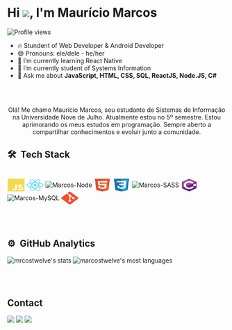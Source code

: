 <h1 align="left">Hi <img src="https://raw.githubusercontent.com/kaueMarques/kaueMarques/master/hi.gif" height="30px">, I'm Maurício Marcos</h1>
<p align="left"> <img src="https://komarev.com/ghpvc/?username=marcostwelve&color=yellow" alt="Profile views" /> </p>

- 🔥  Stundent of Web Developer & Android Developer
- 😄 Pronouns: ele/dele - he/her
- 🌱 I’m currently learning React Native
- 🔭 I’m currently student of Systems Information
- 💬 Ask me about **JavaScript, HTML, CSS, SQL, ReactJS, Node.JS, C#**



<br><br>

<div>
  <p align="center">
      Olá! Me chamo Maurício Marcos, sou estudante de Sistemas de Informação na Universidade Nove de Julho. Atualmente estou no 5º semestre.
      Estou aprimorando os meus estudos em programação. Sempre aberto a compartilhar conhecimentos e evoluir junto a comunidade.
  </p>
</div>

## 🛠 &nbsp;Tech Stack

<div style="display: inline_block"><br>
  <img align="center" alt="Marcos-Js" height="30" width="40" src="https://raw.githubusercontent.com/devicons/devicon/master/icons/javascript/javascript-plain.svg">
  <img align="center" alt="Marcos-React" height="30" width="40" src="https://raw.githubusercontent.com/devicons/devicon/master/icons/react/react-original.svg">
  <img align="center" alt="Marcos-Node" height="30" width="40" src="https://cdn.jsdelivr.net/gh/devicons/devicon/icons/nodejs/nodejs-original.svg">
  <img align="center" alt="Marcos-HTML" height="30" width="40" src="https://raw.githubusercontent.com/devicons/devicon/master/icons/html5/html5-original.svg">
  <img align="center" alt="Marcos-CSS" height="30" width="40" src="https://raw.githubusercontent.com/devicons/devicon/master/icons/css3/css3-original.svg">
  <img align="center" alt="Marcos-SASS" height="30" width="40" src="https://cdn.jsdelivr.net/gh/devicons/devicon/icons/sass/sass-original.svg">
  <img align="center" alt="Marcos-Csharp" height="30" width="40" src="https://raw.githubusercontent.com/devicons/devicon/master/icons/csharp/csharp-original.svg">
  <img align="center" alt="Marcos-MySQL" height="30" width="40" src="https://cdn.jsdelivr.net/gh/devicons/devicon/icons/mysql/mysql-original-wordmark.svg">
  <img align="center" alt="Marcos-MySQL" height="30" width="40" src="https://raw.githubusercontent.com/devicons/devicon/master/icons/git/git-plain.svg">
</div>

<br><br>


## ⚙️ &nbsp;GitHub Analytics

<div>
<img width="530em" src="https://github-readme-stats.vercel.app/api?username=marcostwelve&show_icons=true&theme=vision-friendly-dark" alt="mrcostwelve's stats"/>
<img width="530em" src="https://github-readme-stats.vercel.app/api/top-langs/?username=marcostwelve&layout=compact&theme=vision-friendly-dark" alt="marcostwelve's most languages"/>
</div>

<br><br>

## Contact

<div> 
 <a href="https://discord.com/channels/@Marcos%20Marcelino#8204" target="_blank"><img src="https://img.shields.io/badge/Discord-7289DA?style=for-the-badge&logo=discord&logoColor=white" target="_blank"></a> 
  <a href="https://www.linkedin.com/in/mauricio-marcelino-388a4323a/" target="_blank"><img src="https://img.shields.io/badge/-LinkedIn-%230077B5?style=for-the-badge&logo=linkedin&logoColor=white" target="_blank"></a> 
  <a href="https://codepen.io/Marcos-Twelve" target="_blank"><img src="https://img.shields.io/badge/Codepen-7289DA?style=for-the-badge&logo=codepen&logoColor=white" target="_blank"></a>
</div>


<!--
**marcostwelve/marcostwelve** is a ✨ _special_ ✨ repository because its `README.md` (this file) appears on your GitHub profile.

Here are some ideas to get you started:

- 🔭 I’m currently working on ...
- 🌱 I’m currently learning ...
- 👯 I’m looking to collaborate on ...
- 🤔 I’m looking for help with ...
- 💬 Ask me about ...
- 📫 How to reach me: ...
- 😄 Pronouns: ...
- ⚡ Fun fact: ...
-->
